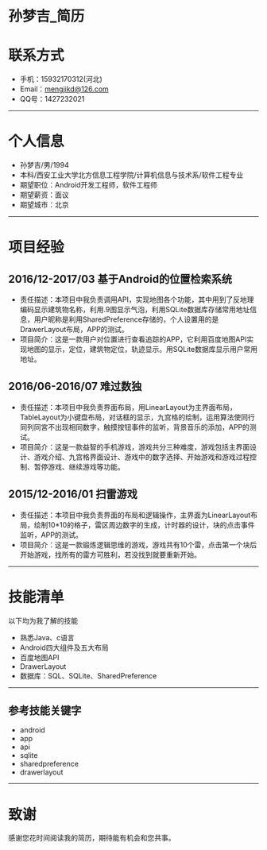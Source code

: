 # 孙梦吉_简历

# 联系方式

- 手机：15932170312(河北)
- Email：mengjikd@126.com 
- QQ号：1427232021

---

# 个人信息

 - 孙梦吉/男/1994 
 - 本科/西安工业大学北方信息工程学院/计算机信息与技术系/软件工程专业 
 - 期望职位：Android开发工程师，软件工程师
 - 期望薪资：面议
 - 期望城市：北京

---

# 项目经验

## 2016/12-2017/03 基于Android的位置检索系统

 - 责任描述：本项目中我负责调用API，实现地图各个功能，其中用到了反地理编码显示建筑物名称，利用.9图显示气泡，利用SQLite数据库存储常用地址信息，用户昵称是利用SharedPreference存储的，个人设置用的是DrawerLayout布局，APP的测试。
 - 项目简介：这是一款用户对位置进行查看追踪的APP，它利用百度地图API实现地图的显示，定位，建筑物定位，轨迹显示。用SQLite数据库显示用户常用地址。

## 2016/06-2016/07 难过数独
- 责任描述：本项目中我负责界面布局，用LinearLayout为主界面布局，TableLayout为小键盘布局，对话框的显示，九宫格的绘制，运用算法使同行同列同宮不出现相同数字，触摸按钮事件的监听，背景音乐的添加，APP的测试。
- 项目简介：这是一款益智的手机游戏，游戏共分三种难度，游戏包括主界面设计、游戏介绍、九宫格界面设计、游戏中的数字选择、开始游戏和游戏过程控制、暂停游戏、继续游戏等功能。

## 2015/12-2016/01 扫雷游戏
- 责任描述：本项目中我负责界面的布局和逻辑操作，主界面为LinearLayout布局，绘制10*10的格子，雷区周边数字的生成，计时器的设计，块的点击事件监听，APP的测试。
- 项目简介：这是一款锻炼逻辑思维的游戏，游戏共有10个雷，点击第一个块后开始游戏，找所有的雷方可胜利，若没找到就要重新开始。

--- 

# 技能清单

以下均为我了解的技能

- 熟悉Java、c语言
- Android四大组件及五大布局
- 百度地图API
- DrawerLayout
- 数据库：SQL、SQLite、SharedPreference

---

## 参考技能关键字

- android
- app
- api
- sqlite
- sharedpreference
- drawerlayout

---

# 致谢
感谢您花时间阅读我的简历，期待能有机会和您共事。

